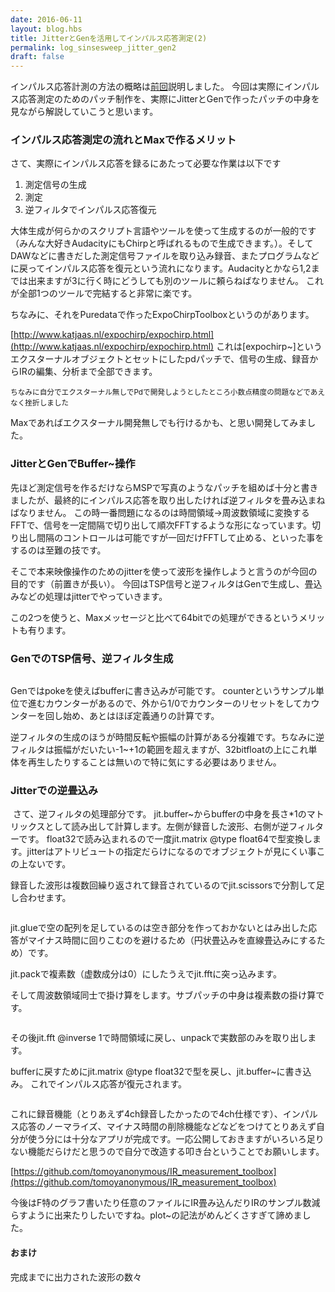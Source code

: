 ```yaml
---
date: 2016-06-11
layout: blog.hbs
title: JitterとGenを活用してインパルス応答測定(2)
permalink: log_sinsesweep_jitter_gen2
draft: false
---
```


インパルス応答計測の方法の概略は[前回]({{config.root}}blog/2016-06-11/log-sinsesweep-jitter-gen1/)説明しました。
今回は実際にインパルス応答測定のためのパッチ制作を、実際にJitterとGenで作ったパッチの中身を見ながら解説していこうと思います。

<!-- more -->

### インパルス応答測定の流れとMaxで作るメリット

さて、実際にインパルス応答を録るにあたって必要な作業は以下です

1. 測定信号の生成
1. 測定
1. 逆フィルタでインパルス応答復元

大体生成が何らかのスクリプト言語やツールを使って生成するのが一般的です（みんな大好きAudacityにもChirpと呼ばれるもので生成できます。）。そしてDAWなどに書きだした測定信号ファイルを取り込み録音、またプログラムなどに戻ってインパルス応答を復元という流れになります。Audacityとかなら1,2までは出来ますが3に行く時にどうしても別のツールに頼らねばなりません。
これが全部1つのツールで完結すると非常に楽です。

ちなみに、それをPuredataで作ったExpoChirpToolboxというのがあります。

[http://www.katjaas.nl/expochirp/expochirp.html](http://www.katjaas.nl/expochirp/expochirp.html)
これは\[expochirp~\]というエクスターナルオブジェクトとセットにしたpdパッチで、信号の生成、録音からIRの編集、分析まで全部できます。

<small>ちなみに自分でエクスターナル無しでPdで開発しようとしたところ小数点精度の問題などであえなく挫折しました</small>

Maxであればエクスターナル開発無しでも行けるかも、と思い開発してみました。

### JitterとGenでBuffer~操作

先ほど測定信号を作るだけならMSPで写真のようなパッチを組めば十分と書きましたが、最終的にインパルス応答を取り出したければ逆フィルタを畳み込まねばなりません。
この時一番問題になるのは時間領域→周波数領域に変換するFFTで、信号を一定間隔で切り出して順次FFTするような形になっています。切り出し間隔のコントロールは可能ですが一回だけFFTして止める、といった事をするのは至難の技です。

そこで本来映像操作のためのjitterを使って波形を操作しようと言うのが今回の目的です（前置きが長い）。
今回はTSP信号と逆フィルタはGenで生成し、畳込みなどの処理はjitterでやっていきます。

この2つを使うと、Maxメッセージと比べて64bitでの処理ができるというメリットも有ります。

### GenでのTSP信号、逆フィルタ生成

<img src="{{config.root}}assets/img/max_IR/TSP_gen.png" alt="">

Genではpokeを使えばbufferに書き込みが可能です。
counterというサンプル単位で進むカウンターがあるので、外から1/0でカウンターのリセットをしてカウンターを回し始め、あとはほぼ定義通りの計算です。

逆フィルタの生成のほうが時間反転や振幅の計算がある分複雑です。ちなみに逆フィルタは振幅がだいたい-1~+1の範囲を超えますが、32bitfloatの上にこれ単体を再生したりすることは無いので特に気にする必要はありません。

### Jitterでの逆畳込み

<img src="{{config.root}}assets/img/max_IR/deconv_jitter1.png" alt="">
さて、逆フィルタの処理部分です。
jit.buffer~からbufferの中身を長さ*1のマトリックスとして読み出して計算します。左側が録音した波形、右側が逆フィルターです。
float32で読み込まれるので一度jit.matrix @type float64で型変換します。jitterはアトリビュートの指定だらけになるのでオブジェクトが見にくい事この上ないです。

録音した波形は複数回繰り返されて録音されているのでjit.scissorsで分割して足し合わせます。

<img src="{{config.root}}assets/img/max_IR/deconv_jitter2.png" alt="">

jit.glueで空の配列を足しているのは空き部分を作っておかないとはみ出した応答がマイナス時間に回りこむのを避けるため（円状畳込みを直線畳込みにするため）です。

jit.packで複素数（虚数成分は0）にしたうえでjit.fftに突っ込みます。

そして周波数領域同士で掛け算をします。サブパッチの中身は複素数の掛け算です。

<img src="{{config.root}}assets/img/max_IR/deconv_jitter3.png" alt="">

その後jit.fft @inverse 1で時間領域に戻し、unpackで実数部のみを取り出します。

bufferに戻すためにjit.matrix @type float32で型を戻し、jit.buffer~に書き込み。
これでインパルス応答が復元されます。

<img src="{{config.root}}assets/img/max_IR/main.png" alt="">

これに録音機能（とりあえず4ch録音したかったので4ch仕様です）、インパルス応答のノーマライズ、マイナス時間の削除機能などなどをつけてとりあえず自分が使う分には十分なアプリが完成です。一応公開しておきますがいろいろ足りない機能だらけだと思うので自分で改造する叩き台ということでお願いします。

[https://github.com/tomoyanonymous/IR_measurement_toolbox](https://github.com/tomoyanonymous/IR_measurement_toolbox)


今後はF特のグラフ書いたり任意のファイルにIR畳み込んだりIRのサンプル数減らすように出来たりしたいですね。plot~の記法がめんどくさすぎて諦めました。

#### おまけ

完成までに出力された波形の数々

<img src="{{config.root}}assets/img/max_IR/waves.png" alt="">
